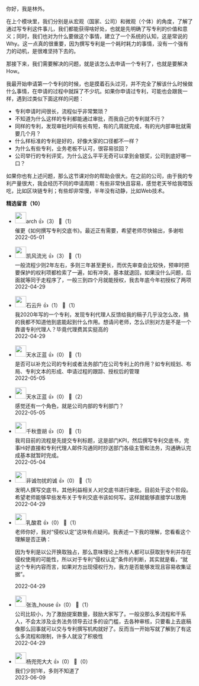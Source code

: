 你好，我是林外。

在上个模块里，我们分别是从宏观（国家、公司）和微观（个体）的角度，了解了通过写专利这件事儿，我们都能获得啥好处，也就是先明确了写专利的价值和意义；同时，我们也对为什么要做这个事情，建立了一个系统的认知，这是常说的Why。这一点真的很重要，因为撰写专利是一个耗时耗力的事情，没有一个强有力的动机，是很难坚持下去的。

那接下来，我们需要解决的问题，就是该怎么去申请一个专利了，也就是要解决How。

我最开始申请第一个专利的时候，也是摸着石头过河，并不完全了解该什么时候做什么事情，在申请的过程中就踩了不少坑。如果你申请过专利，可能也会跟我一样，遇到过类似下面这样的问题：

- 专利申请时间很长，流程似乎非常繁琐？
- 不知道为什么这样的专利都能通过审批，而我自己的专利就不行？
- 同样的专利，发现审批时间有长有短，有的几周就完成，有的光内部审批就需要几个月？
- 什么样标准的专利是好的，好像大家的口径都不一样？
- 为什么有些专利，业务老板不认可，很容易驳回？
- 公司举行的专利评奖，为什么这么平平无奇可以拿到金银奖，公司到底好哪一口？

如果你也有上述问题，那么这节课对你的帮助会很大。在之前的公司，由于我的专利产量很大，我会经历不同的申请周期：有些非常快且容易，感觉老天爷给我喂饭吃，比如区块链专利；有些却非常慢，半年没有动静，比如Web技术。
<div><strong>精选留言（10）</strong></div><ul>
<li><img src="https://static001.geekbang.org/account/avatar/00/10/76/93/2e9bf8ab.jpg" width="30px"><span>arch</span> 👍（3） 💬（1）<div>催更《如何撰写专利交底书》。最近正有需要，希望老师尽快输出，多谢啦</div>2022-05-01</li><br/><li><img src="https://static001.geekbang.org/account/avatar/00/2d/6a/54/51521f34.jpg" width="30px"><span>凯风流光</span> 👍（3） 💬（1）<div>一般流程少则2年左右，多则三年甚至更长，而优先审查会比较快，预审时把要保护的权利项都检索了一遍，如有冲突，基本就退回，如果没什么问题，后面就等同于走程序了，一般三到四个月就能授权，我去年底今年初授权了两项</div>2022-04-29</li><br/><li><img src="https://static001.geekbang.org/account/avatar/00/0f/a0/c3/c5db35df.jpg" width="30px"><span>石云升</span> 👍（1） 💬（1）<div>我2020年写的一个专利，发现专利代理人反馈给我的稿子几乎没怎么改，搞的我都不知道他到底能起到什么作用。想请问老师，怎么识别对方是不是一个靠谱专利代理人？毕竟代理费其实挺高的</div>2022-04-29</li><br/><li><img src="https://static001.geekbang.org/account/avatar/00/11/cb/25/3d67441c.jpg" width="30px"><span>天水正蓝</span> 👍（0） 💬（1）<div>是否可以补充公司的专利或者法务部门在公司专利上的作用？如专利规划、布局、专利文本的形成、申请过程的跟踪、授权后的管理</div>2022-05-05</li><br/><li><img src="https://static001.geekbang.org/account/avatar/00/11/cb/25/3d67441c.jpg" width="30px"><span>天水正蓝</span> 👍（0） 💬（2）<div>感觉还有一个角色，就是公司内部的专利部门？</div>2022-05-05</li><br/><li><img src="https://static001.geekbang.org/account/avatar/00/16/75/a4/139549b5.jpg" width="30px"><span>千秋壹胡</span> 👍（0） 💬（1）<div>我司目前的流程是先提交专利标题，这是部门KPI，然后撰写专利交底书，完事Hi好直接和专利代理人邮件沟通同时抄送部门各级主管和法务，沟通确认完成基本就暂时完成。</div>2022-05-04</li><br/><li><img src="https://static001.geekbang.org/account/avatar/00/17/48/a2/210c8f2e.jpg" width="30px"><span>非诚勿扰的诚</span> 👍（0） 💬（1）<div>发明人撰写交底书，其他利益相关人对交底书进行审批。目前处于这个阶段。
希望老师能够早些发布关于专利交底书该如何写。这样就能够直接学以致用</div>2022-04-29</li><br/><li><img src="https://static001.geekbang.org/account/avatar/00/0f/95/66/604bad2c.jpg" width="30px"><span>乳酸君</span> 👍（0） 💬（1）<div>老师你好，我对“侵权认定”这块有点疑问。我表述一下我的理解，您看看这个理解是否正确：

因为专利是以公开换取独占，那么意味理论上所有人都可以获取到专利并存在侵权使用的可能性，所以对于专利“侵权认定”条件的判断，其实就是看，“就这个专利内容而言，如果对方出现侵权行为，我方是否能够发现且容易收集证据”。</div>2022-04-29</li><br/><li><img src="https://static001.geekbang.org/account/avatar/00/0f/95/4a/a145c675.jpg" width="30px"><span>张浩_house</span> 👍（0） 💬（1）<div>公司比较小，为了激励提案数量，鼓励大家写了。一般没那么多流程和干系人，不会太涉及业务法务领导去过多的设门槛，去各种审核，只要看上去底稿像那么回事就可以交与专利撰写机构就好了。反而当一开始写就了解到了有这么多流程和限制，许多人就没了积极性</div>2022-04-29</li><br/><li><img src="https://static001.geekbang.org/account/avatar/00/1b/89/2c/4a9c9c58.jpg" width="30px"><span>杨兜兜大大</span> 👍（0） 💬（0）<div>我们少则1年，多则不知道了</div>2023-06-09</li><br/>
</ul>